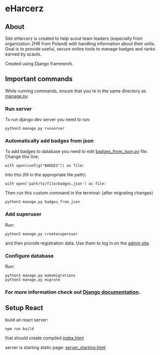 # eHarcerz
## About

Site eHarcerz is created to help scout team leaders (especially from organization ZHR from Poland) with handling information about their units. Goal is to provide useful, secure online tools to manage badges and ranks earned by scauts.

Created using Django framework.

## Important commands

While running commands, ensure that you're in the same directory as [manage.py](./manage.py).

### Run server
To run django dev server you need to run:

```
python3 manage.py runserver 
```
### Automatically add badges from json
To add badges to database you need to edit 
[badges_from_json.py](backend/management/commands/badges_from_json.py) 
file. Change this line:

```
with open(config("BADGES")) as file:
```
Into this (fill in the appropriate file path):
```
with open('path/to/file/badges.json') as file:
```


Then run this custom command in the terminal:
(after migrating changes)

```
python3 manage.py badges_from_json
```

### Add superuser
Run:
```
python3 manage.py createsuperuser
```
and then provide registration data. Use them to log in on the [admin site](http://localhost:8000/admin/).

### Configure database
Run:
```
python3 manage.py makemigrations
python3 manage.py migrate
```

### For more information check out [Django documentation](https://docs.djangoproject.com/en/4.2/topics/migrations/).

## Setup React

build an react server:
```
npm run build
```

that should create compiled [index.html](frontend/dist/index.html)

server is starting static page: [server_starting.html](templates/server_starting.html)